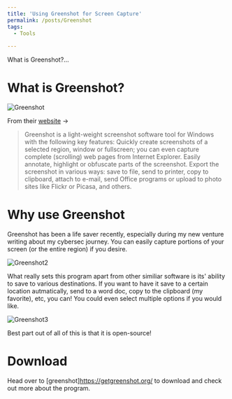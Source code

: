 ```yaml
---
title: 'Using Greenshot for Screen Capture'
permalink: /posts/Greenshot
tags:
  - Tools
  
---
```


What is Greenshot?...

# What is Greenshot? 

![Greenshot](/images/Greenshot/icon)

From their [website](https://getgreenshot.org/) ->
>Greenshot is a light-weight screenshot software tool for Windows with the following key features:
Quickly create screenshots of a selected region, window or fullscreen; you can even capture complete (scrolling) web pages from Internet Explorer.
Easily annotate, highlight or obfuscate parts of the screenshot.
Export the screenshot in various ways: save to file, send to printer, copy to clipboard, attach to e-mail, send Office programs or upload to photo sites like Flickr or Picasa, and others.
>


# Why use Greenshot

Greenshot has been a life saver recently, especially during my new venture writing about my cybersec journey. You can easily capture portions of your screen (or the entire region) if you desire. 

![Greenshot2](/images/Greenshot/preferences)

What really sets this program apart from other similiar software is its' ability to save to various destinations. If you want to have it save to a certain location autmatically, send to a word doc, copy to the clipboard (my favorite), etc, you can! You could even select multiple options if you would like.

![Greenshot3](/images/Greenshot/destination)

Best part out of all of this is that it is open-source! 

# Download

Head over to [greenshot]https://getgreenshot.org/ to download and check out more about the program. 





